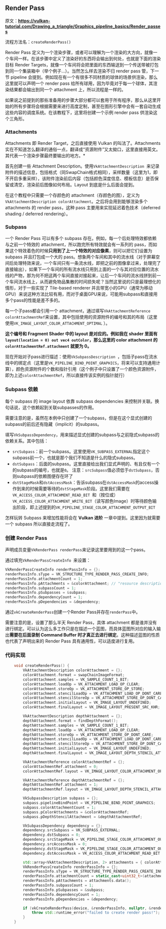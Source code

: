 ## Render Pass

原文：**https://vulkan-tutorial.com/Drawing_a_triangle/Graphics_pipeline_basics/Render_passes**

流程方法名：`createRenderPass()`



Render Pass 定义为一个渲染步骤，或者可以理解为一个渲染的大方向，就像一个车间一样。在该步骤中定义了渲染好的东西将会输出到何处，也就是下面的渲染目标 Render Targets，就像一个车间将会把里面的东西输送到一个传送带被打包到同一个集装箱中（举个例子...）。当然怎么样去渲染不归 render pass 管，下一节 pipeline 会提到。例如现在有一个有很多不同材质的球体的场景供渲染，那么这里就可以声明一个 render pass 给所有球用，因为毕竟对于每一个球体，其渲染结果都会输出到同一个 attachment 上，所以流程是一样的。

如果说之前提到的那些准备用的步骤大部分都可以套用于所有程序，那么从这里开始的所有步骤将会根据需要来进行高度定制，甚至在图形引擎中会有一套自动生成这些内容的调度系统。在该教程下，这里将创建一个示例 render pass 供渲染这个三角形。



### Attachments

Attachments 即 Render Target，之后直接使用 Vulkan 的叫法了。Attachments 实在不知道怎么翻译的通俗一点，翻译成“资源附件”又太拗口，这里直接用英文。其代表一个渲染步骤最终要输出的地方。*

首先创建一些 Attachment Description。使用`VkAttachmentDescription `来记录附件的描述信息，包括格式（同SwapChain格式相同），采样数量（这里为1，即不开启多重采样），该附件渲染前后内容（包括颜色深度信息、模板信息）是否保留或清空，渲染前后图像如何布局。Layout 到底是什么后面会提到。

在这个教程中只需要一个存颜色的 attachment（存颜色的图），定义为 `VkAttachmentDescription colorAttachment`。之后将会用到能够渲染多个 attachments 的 render pass，这种 pass 主要用来实现延迟着色技术（deferred shading / deferred rendering）。



### Subpass

一个 Render Pass 可以有多个 subpass 存在。例如，每一个后处理特效都依赖与之前一个特效的 attachment，所以跑完所有特效就会有一系列的 pass，而如果这个特效着色的时候**只用到了上一个特效的对应像素**，则可以把它们设置为 subpass 并且打包成一个大的 pass。想象两个车间和其中的流水线（对于屏幕空间后处理特效来说，一个车间只有一条流水线，即把之前的图像拿过来，处理完了直接输出），如果下一个车间的所有流水线只用到上面的一个与其对应位置的流水线的产物，那为何不把这两个车间直接对接起来，让后一个车间的流水线拼到前一个车间流水线上，从而避免物品集散的时间损失呢？当然这里说的只是最理想化的情形，对于一些实现了 Tile-based renderer 并且带宽小的GPU（通常为移动GPU）来说这种方法比较有用，而对于桌面GPU来说，可能用subpass和直接用多个pass的性能是差不多的。

每一个子pass都会引用一个 attachment，通过填写`VkAttachmentReference colorAttachmentRef`来设置，其中包括使用的资源附件的编号和其的布局（这里使用`VK_IMAGE_LAYOUT_COLOR_ATTACHMENT_OPTIMAL` ）。

**这个编号和 Fragment Shader 中的 layout 是对应的。例如我在 shader 里面有 `layout(location = 0) out vec4 outColor`，那么这里的 color attachment 的`colorAttachmentRef.attachment` 就要为 0。**

现在开始对子pass进行描述：使用`VkSubpassDescription `，包括子pass在流水线中的绑定点（这里是`VK_PIPELINE_BIND_POINT_GRAPHICS`，将来可以支持通用计算），颜色资源附件的个数和指针引用（这个例子中只设置了一个颜色资源附件，即为上述`colorAttachmentRef`，所以直接传该实例的指针就行）



### Subpass 依赖

每个 subpass 的 image layout 依靠 subpass dependencies 来控制并关联。换句话说，这个依赖起到关联subpasses的作用。

需要注意的是，虽然在本例中只创建了一个subpass，但是在这个显式创建的subpass的前后还有隐藏（implicit）的subpass。

填写`VkSubpassDependency`，用来描述显式创建的subpass与之前隐式subpass的依赖关系。其中包括：

- `srcSubpass`：前一个subpass。这里使用`VK_SUBPASS_EXTERNAL`指定这个subpass前一个，也就是那个我们不知道是什么的隐式subpass。
- `dstSubpass`：后面的subpass。这里直接给出我们显式声明的、有且仅有一个的subpass的编号，也就是`0`。
  注意：`srcSubpass`值必须低于`dstSubpass`，否则subpass的依赖图便存在环了
- `dstStageMask`和`dstAccessMask`：告诉subpass在`dstAccessMask`的access操作到来的时候需要等待的`dstStageMask`阶段。这里我们需要在`VK_ACCESS_COLOR_ATTACHMENT_READ_BIT `和（按位或）`VK_ACCESS_COLOR_ATTACHMENT_WRITE_BIT`（读写颜色Image）时等待颜色输出阶段，即上述提到的`VK_PIPELINE_STAGE_COLOR_ATTACHMENT_OUTPUT_BIT`

怎样玩转 Subpass 来增加性能将会在 **Vulkan 进阶** 一章中提到。这里因为就需要一个 subpass 所以直接走流程了。



### 创建 Render Pass

声明成员变量`VkRenderPass renderPass`来记录这里要用到的这一个pass。

通过填充`VkRenderPassCreateInfo `来设置：

```c++
VkRenderPassCreateInfo renderPassInfo = {};
renderPassInfo.sType = VK_STRUCTURE_TYPE_RENDER_PASS_CREATE_INFO;
renderPassInfo.attachmentCount = 1;
renderPassInfo.pAttachments = &colorAttachment; // "resource description"
renderPassInfo.subpassCount = 1;
renderPassInfo.pSubpasses = &subpass;
renderPassInfo.dependencyCount = 1;
renderPassInfo.pDependencies = &dependency;
```

通过`vkCreateRenderPass`创建一个Render Pass并存在`renderPass`中。

需要注意的是，设置了那么半天 Render Pass，具体 attachment 都是谁并没有进行绑定。可以认为这么多工作只是在描述一个蓝图，而具体蓝图所对应的输入输出**需要在后面录制 Command Buffer 时才真正去进行绑定**。这种描述蓝图的性质也代表了声明出来的 Render Pass 具有通用性，可以适度进行复用。



### 代码实现

```cpp
    void createRenderPass() {
        VkAttachmentDescription colorAttachment = {};
        colorAttachment.format = swapChainImageFormat;
        colorAttachment.samples = VK_SAMPLE_COUNT_1_BIT;
        colorAttachment.loadOp = VK_ATTACHMENT_LOAD_OP_CLEAR;
        colorAttachment.storeOp = VK_ATTACHMENT_STORE_OP_STORE;
        colorAttachment.stencilLoadOp = VK_ATTACHMENT_LOAD_OP_DONT_CARE;
        colorAttachment.stencilStoreOp = VK_ATTACHMENT_STORE_OP_DONT_CARE;
        colorAttachment.initialLayout = VK_IMAGE_LAYOUT_UNDEFINED;
        colorAttachment.finalLayout = VK_IMAGE_LAYOUT_PRESENT_SRC_KHR;

        VkAttachmentDescription depthAttachment = {};
        depthAttachment.format = findDepthFormat();
        depthAttachment.samples = VK_SAMPLE_COUNT_1_BIT;
        depthAttachment.loadOp = VK_ATTACHMENT_LOAD_OP_CLEAR;
        depthAttachment.storeOp = VK_ATTACHMENT_STORE_OP_DONT_CARE;
        depthAttachment.stencilLoadOp = VK_ATTACHMENT_LOAD_OP_DONT_CARE;
        depthAttachment.stencilStoreOp = VK_ATTACHMENT_STORE_OP_DONT_CARE;
        depthAttachment.initialLayout = VK_IMAGE_LAYOUT_UNDEFINED;
        depthAttachment.finalLayout = VK_IMAGE_LAYOUT_DEPTH_STENCIL_ATTACHMENT_OPTIMAL;

        VkAttachmentReference colorAttachmentRef = {};
        colorAttachmentRef.attachment = 0;
        colorAttachmentRef.layout = VK_IMAGE_LAYOUT_COLOR_ATTACHMENT_OPTIMAL;

        VkAttachmentReference depthAttachmentRef = {};
        depthAttachmentRef.attachment = 1;
        depthAttachmentRef.layout = VK_IMAGE_LAYOUT_DEPTH_STENCIL_ATTACHMENT_OPTIMAL;

        VkSubpassDescription subpass = {};
        subpass.pipelineBindPoint = VK_PIPELINE_BIND_POINT_GRAPHICS;
        subpass.colorAttachmentCount = 1;
        subpass.pColorAttachments = &colorAttachmentRef;
        subpass.pDepthStencilAttachment = &depthAttachmentRef;

        VkSubpassDependency dependency = {};
        dependency.srcSubpass = VK_SUBPASS_EXTERNAL;
        dependency.dstSubpass = 0;
        dependency.srcStageMask = VK_PIPELINE_STAGE_COLOR_ATTACHMENT_OUTPUT_BIT;
        dependency.srcAccessMask = 0;
        dependency.dstStageMask = VK_PIPELINE_STAGE_COLOR_ATTACHMENT_OUTPUT_BIT;
        dependency.dstAccessMask = VK_ACCESS_COLOR_ATTACHMENT_READ_BIT | VK_ACCESS_COLOR_ATTACHMENT_WRITE_BIT;

        std::array<VkAttachmentDescription, 2> attachments = { colorAttachment, depthAttachment };
        VkRenderPassCreateInfo renderPassInfo = {};
        renderPassInfo.sType = VK_STRUCTURE_TYPE_RENDER_PASS_CREATE_INFO;
        renderPassInfo.attachmentCount = static_cast<uint32_t>(attachments.size());
        renderPassInfo.pAttachments = attachments.data();
        renderPassInfo.subpassCount = 1;
        renderPassInfo.pSubpasses = &subpass;
        renderPassInfo.dependencyCount = 1;
        renderPassInfo.pDependencies = &dependency;

        if (vkCreateRenderPass(device, &renderPassInfo, nullptr, &renderPass) != VK_SUCCESS) {
            throw std::runtime_error("failed to create render pass!");
        }
    }
```

